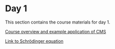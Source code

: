 Day 1
=======================
This section contains the course materials for day 1.

<a href="https://raw.githubusercontent.com/huichiayu/cmse_202_802/main/MSE590/CourseOverview_example_application_v_upload.pdf" target="_blank">Course overview and example application of CMS</a>

<a href="https://raw.githubusercontent.com/huichiayu/cmse_202_802/main/MSE590/Link_to_Schrod.pdf" target="_blank">Link to Schrödinger equation</a>
